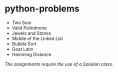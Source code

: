 # python-problems

- Two Sum
- Valid Palindrome
- Jewels and Stones 
- Middle of the Linked List
- Bubble Sort
- Goat Latin
- Hamming Distance

*The assignments require the use of a Solution class.*
